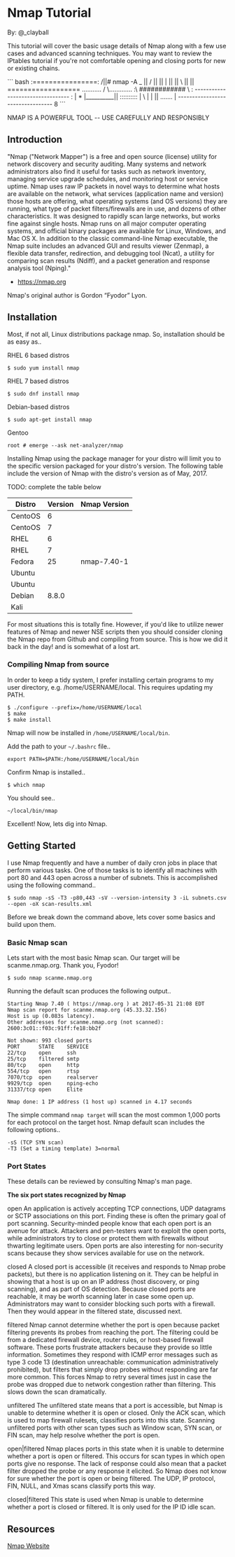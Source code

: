 Nmap Tutorial
=============

By: @_clayball


This tutorial will cover the basic usage details of Nmap along with a few use 
cases and advanced scanning techniques. You may want to review the IPtables
tutorial if you're not comfortable opening and closing ports for new or
existing chains.

<span style="background-color:black, color:green">
``` bash
          :================:
         /||# nmap -A _   ||
        / ||              ||
       |  ||              ||
        \ ||              ||
          ==================
   ........... /      \.............
   :\        ############            \
   : ---------------------------------
   : |  *   |__________|| ::::::::::  |
   \ |      |          ||   .......   |
     --------------------------------- 8
```
</span>

  NMAP IS A POWERFUL TOOL -- USE CAREFULLY AND RESPONSIBLY


## Introduction

"Nmap ("Network Mapper") is a free and open source (license) utility for
network discovery and security auditing. Many systems and network
administrators also find it useful for tasks such as network inventory,
managing service upgrade schedules, and monitoring host or service uptime.
Nmap uses raw IP packets in novel ways to determine what hosts are available
on the network, what services (application name and version) those hosts are
offering, what operating systems (and OS versions) they are running, what
type of packet filters/firewalls are in use, and dozens of other
characteristics. It was designed to rapidly scan large networks, but works
fine against single hosts. Nmap runs on all major computer operating systems,
and official binary packages are available for Linux, Windows, and Mac OS X.
In addition to the classic command-line Nmap executable, the Nmap suite
includes an advanced GUI and results viewer (Zenmap), a flexible data
transfer, redirection, and debugging tool (Ncat), a utility for comparing
scan results (Ndiff), and a packet generation and response analysis tool 
(Nping)."

- https://nmap.org

Nmap's original author is Gordon “Fyodor” Lyon.


## Installation

Most, if not all, Linux distributions package nmap. So, installation should be
as easy as.. 

RHEL 6 based distros

```$ sudo yum install nmap```

RHEL 7 based distros

```$ sudo dnf install nmap```

Debian-based distros

```$ sudo apt-get install nmap```

Gentoo

```root # emerge --ask net-analyzer/nmap```


Installing Nmap using the package manager for your distro will limit you to
the specific version packaged for your distro's version. The following table
include the version of Nmap with the distro's version as of May, 2017.

TODO: complete the table below

| Distro    | Version | Nmap Version |
| --------- | ------- | ------------ |
| CentoOS   | 6       |
| CentoOS   | 7       |              
| RHEL      | 6       |
| RHEL      | 7       |
| Fedora    | 25      | nmap-7.40-1
| Ubuntu    |         |
| Ubuntu    |         |
| Debian    | 8.8.0   |
| Kali      |         |


For most situations this is totally fine. However, if you'd like to utilize
newer features of Nmap and newer NSE scripts then you should consider
cloning the Nmap repo from Github and compiling from source. This is how we
did it back in the day! and is somewhat of a lost art.

### Compiling Nmap from source

In order to keep a tidy system, I prefer installing certain programs to my
user directory, e.g. /home/USERNAME/local. This requires updating my PATH.

```
$ ./configure --prefix=/home/USERNAME/local
$ make
$ make install
```

Nmap will now be installed in ```/home/USERNAME/local/bin```.

Add the path to your ```~/.bashrc``` file..

```export PATH=$PATH:/home/USERNAME/local/bin```


Confirm Nmap is installed..

```$ which nmap```

You should see..

```~/local/bin/nmap```

Excellent! Now, lets dig into Nmap.


## Getting Started

I use Nmap frequently and have a number of daily cron jobs in place that
perform various tasks. One of those tasks is to identify all machines with
port 80 and 443 open across a number of subnets. This is accomplished using
the following command..

```
$ sudo nmap -sS -T3 -p80,443 -sV --version-intensity 3 -iL subnets.csv --open -oX scan-results.xml
```

Before we break down the command above, lets cover some basics and build upon
them.


### Basic Nmap scan

Lets start with the most basic Nmap scan. Our target will be scanme.nmap.org.
Thank you, Fyodor!

```$ sudo nmap scanme.nmap.org```

Running the default scan produces the following output..

```
Starting Nmap 7.40 ( https://nmap.org ) at 2017-05-31 21:08 EDT
Nmap scan report for scanme.nmap.org (45.33.32.156)
Host is up (0.083s latency).
Other addresses for scanme.nmap.org (not scanned):
2600:3c01::f03c:91ff:fe18:bb2f

Not shown: 993 closed ports
PORT      STATE    SERVICE
22/tcp    open     ssh
25/tcp    filtered smtp
80/tcp    open     http
554/tcp   open     rtsp
7070/tcp  open     realserver
9929/tcp  open     nping-echo
31337/tcp open     Elite

Nmap done: 1 IP address (1 host up) scanned in 4.17 seconds
```

The simple command ```nmap target``` will scan the most common 1,000 ports for
each protocol on the target host. Nmap default scan includes the following
options..

    -sS (TCP SYN scan)
    -T3 (Set a timing template) 3=normal


### Port States

These details can be reviewed by consulting Nmap's man page.

**The six port states recognized by Nmap**

open
    An application is actively accepting TCP connections, UDP datagrams or
    SCTP associations on this port. Finding these is often the primary goal
    of port scanning. Security-minded people know that each open port is an
    avenue for attack. Attackers and pen-testers want to exploit the open
    ports, while administrators try to close or protect them with firewalls
    without thwarting legitimate users. Open ports are also interesting for
    non-security scans because they show services available for use on the
    network.

closed
    A closed port is accessible (it receives and responds to Nmap probe
    packets), but there is no application listening on it. They can be
    helpful in showing that a host is up on an IP address (host discovery, or
    ping scanning), and as part of OS detection. Because closed ports are
    reachable, it may be worth scanning later in case some open up.
    Administrators may want to consider blocking such ports with a firewall.
    Then they would appear in the filtered state, discussed next.

filtered
    Nmap cannot determine whether the port is open because packet filtering
    prevents its probes from reaching the port. The filtering could be from a
    dedicated firewall device, router rules, or host-based firewall software.
    These ports frustrate attackers because they provide so little
    information. Sometimes they respond with ICMP error messages such as type
    3 code 13 (destination unreachable: communication administratively
    prohibited), but filters that simply drop probes without responding
    are far more common. This forces Nmap to retry several times just in case
    the probe was dropped due to network congestion rather than filtering.
    This slows down the scan dramatically.

unfiltered
    The unfiltered state means that a port is accessible, but Nmap is unable
    to determine whether it is open or closed. Only the ACK scan, which is
    used to map firewall rulesets, classifies ports into this state. Scanning
    unfiltered ports with other scan types such as Window scan, SYN scan, or
    FIN scan, may help resolve whether the port is open.

open|filtered
    Nmap places ports in this state when it is unable to determine whether a
    port is open or filtered. This occurs for scan types in which open ports
    give no response. The lack of response could also mean that a packet
    filter dropped the probe or any response it elicited. So Nmap does not
    know for sure whether the port is open or being filtered. The UDP, IP
    protocol, FIN, NULL, and Xmas scans classify ports this way.

closed|filtered
    This state is used when Nmap is unable to determine whether a port is
    closed or filtered. It is only used for the IP ID idle scan.




## Resources

[Nmap Website](http://nmap.org)


